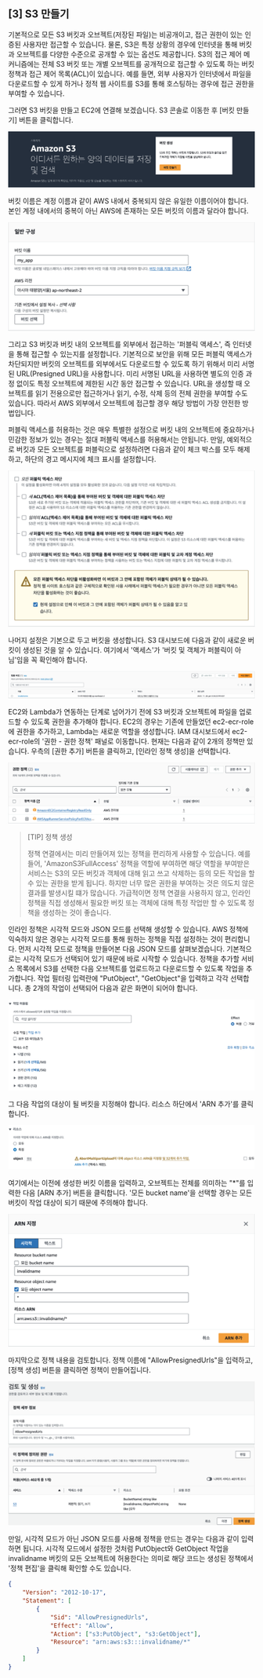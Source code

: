## [3] S3 만들기

기본적으로 모든 S3 버킷과 오브젝트(저장된 파일)는 비공개이고, 접근
권한이 있는 인증된 사용자만 접근할 수 있습니다. 물론, S3은 특정 상황의
경우에 인터넷을 통해 버킷과 오브젝트를 다양한 수준으로 공개할 수 있는
옵션도 제공합니다. S3의 접근 제어 메커니즘에는 전체 S3 버킷 또는 개별
오브젝트를 공개적으로 접근할 수 있도록 하는 버킷 정책과 접근 제어
목록(ACL)이 있습니다. 예를 들면, 외부 사용자가 인터넷에서 파일을
다운로드할 수 있게 하거나 정적 웹 사이트를 S3를 통해 호스팅하는 경우에
접근 권한을 부여할 수 있습니다.

그러면 S3 버킷을 만들고 EC2에 연결해 보겠습니다. S3 콘솔로 이동한 후
[버킷 만들기] 버튼을 클릭합니다.

![](media/image99.png)

버킷 이름은 계정 이름과 같이 AWS 내에서 중복되지 않은 유일한 이름이어야
합니다. 본인 계정 내에서의 중복이 아닌 AWS에 존재하는 모든 버킷의 이름과
달라야 합니다.

![](media/image100.png)

그리고 S3 버킷과 버킷 내의 오브젝트를 외부에서 접근하는 '퍼블릭 액세스',
즉 인터넷을 통해 접근할 수 있는지를 설정합니다. 기본적으로 보안을 위해
모든 퍼블릭 액세스가 차단되지만 버킷의 오브젝트를 외부에서도 다운로드할
수 있도록 하기 위해서 미리 서명된 URL(Presigned URL)을 사용합니다. 미리
서명된 URL을 사용하면 별도의 인증 과정 없이도 특정 오브젝트에 제한된
시간 동안 접근할 수 있습니다. URL을 생성할 때 오브젝트를 읽기 전용으로만
접근하거나 읽기, 수정, 삭제 등의 전체 권한을 부여할 수도 있습니다.
따라서 AWS 외부에서 오브젝트에 접근할 경우 해당 방법이 가장 안전한
방법입니다.

퍼블릭 액세스를 허용하는 것은 매우 특별한 설정으로 버킷 내의 오브젝트에
중요하거나 민감한 정보가 있는 경우는 절대 퍼블릭 액세스를 허용해서는
안됩니다. 만일, 예외적으로 버킷과 모든 오브젝트를 퍼블릭으로 설정하려면
다음과 같이 체크 박스를 모두 해제하고, 하단의 경고 메시지에 체크 표시를
설정합니다.

![](media/image101.png)

나머지 설정은 기본으로 두고 버킷을 생성합니다. S3 대시보드에 다음과 같이
새로운 버킷이 생성된 것을 알 수 있습니다. 여기에서 '액세스'가 '버킷 및
객체가 퍼블릭이 아님'임을 꼭 확인해야 합니다.

![](media/image102.png)

EC2와 Lambda가 연동하는 단계로 넘어가기 전에 S3 버킷과 오브젝트에 파일을
업로드할 수 있도록 권한을 추가해야 합니다. EC2의 경우는 기존에 만들었던
ec2-ecr-role에 권한을 추가하고, Lambda는 새로운 역할을 생성합니다. IAM
대시보드에서 ec2-ecr-role의 '권한 - 권한 정책' 패널로 이동합니다. 현재는
다음과 같이 2개의 정책만 있습니다. 우측의 [권한 추가] 버튼을 클릭하고,
[인라인 정책 생성]을 선택합니다.

![](media/image103.png)

<blockquote>
[TIP] 정책 생성

정책 연결에서는 미리 만들어져 있는 정책을 편리하게 사용할 수 있습니다.
예를 들어, 'AmazonS3FullAccess' 정책을 역할에 부여하면 해당 역할을
부여받은 서비스는 S3의 모든 버킷과 객체에 대해 읽고 쓰고 삭제하는 등의
모든 작업을 할 수 있는 권한을 받게 됩니다. 하지만 너무 많은 권한을
부여하는 것은 의도치 않은 결과를 발생시킬 떄가 많습니다. 가급적이면 정책
연결을 사용하지 않고, 인라인 정책을 직접 생성해서 필요한 버킷 또는
객체에 대해 특정 작업만 할 수 있도록 정책을 생성하는 것이 좋습니다.

</blockquote>

인라인 정책은 시각적 모드와 JSON 모드를 선택해 생성할 수 있습니다. AWS
정책에 익숙하지 않은 경우는 시각적 모드를 통해 원하는 정책을 직접
설정하는 것이 편리합니다. 먼저 시각적 모드로 정책을 만들어본 다음 JSON
모드를 살펴보겠습니다. 기본적으로는 시각적 모드가 선택되어 있기 때문에
바로 시작할 수 있습니다. 정책을 추가할 서비스 목록에서 S3를 선택한 다음
오브젝트를 업로드하고 다운로드할 수 있도록 작업을 추가합니다. 작업
필터링 입력란에 "PutObject", "GetObject"을 입력하고 각각 선택합니다. 총
2개의 작업이 선택되어 다음과 같은 화면이 되어야 합니다.

![](media/image104.png)

그 다음 작업의 대상이 될 버킷을 지정해야 합니다. 리소스 하단에서 'ARN
추가'를 클릭합니다.

![](media/image105.png)

여기에서는 이전에 생성한 버킷 이름을 입력하고, 오브젝트는 전체를
의미하는 "\*"를 입력한 다음 [ARN 추가] 버튼을 클릭합니다. '모든 bucket
name'을 선택할 경우는 모든 버킷이 작업 대상이 되기 때문에 주의해야
합니다.

![](media/image106.png)

마지막으로 정책 내용을 검토합니다. 정책 이름에 "AllowPresignedUrls"을
입력하고, [정책 생성] 버튼을 클릭하면 정책이 만들어집니다.

![](media/image107.png)

만일, 시각적 모드가 아닌 JSON 모드를 사용해 정책을 만드는 경우는 다음과
같이 입력하면 됩니다. 시각적 모드에서 설정한 것처럼 PutObject와
GetObject 작업을 invalidname 버킷의 모든 오브젝트에 허용한다는 의미로
해당 코드는 생성된 정책에서 '정책 편집'을 클릭해 확인할 수도 있습니다.

```json
{
    "Version": "2012-10-17",
    "Statement": [
        {
            "Sid": "AllowPresignedUrls",
            "Effect": "Allow",
            "Action": ["s3:PutObject", "s3:GetObject"],
            "Resource": "arn:aws:s3:::invalidname/*"
        }
    ]
}
```

